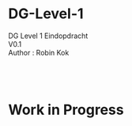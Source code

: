 # DG-Level-1 
DG Level 1 Eindopdracht <br />
V0.1 <br />
Author : Robin Kok <br />
<br />
<br />
<br />

# Work in Progress